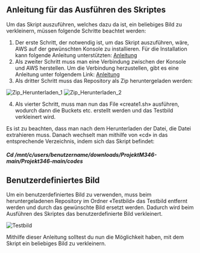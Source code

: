 ## Anleitung für das Ausführen des Skriptes


Um das Skript auszuführen, welches dazu da ist, ein beliebiges Bild zu verkleinern, müssen folgende Schritte beachtet werden:
1.	 Der erste Schritt, der notwendig ist, um das Skript auszuführen, wäre, AWS auf der gewünschten Konsole zu installieren. 
Für die Installation kann folgende Anleitung unterstützten: [Anleitung](https://gbssg.gitlab.io/m346/lab-awscli/)
2.	 Als zweiter Schritt muss man eine Verbindung zwischen der Konsole und AWS herstellen. Um die Verbindung herzustellen, gibt
es eine Anleitung unter folgendem Link: [Anleitung](https://gbssg.gitlab.io/m346/lab-awscli/)
3.	Als dritter Schritt muss das Repository als Zip heruntergeladen werden:

![Zip_Herunterladen_1]( https://github.com/markokokoko/Projekt-Modul-346/blob/main/Bilder/Zip_Herunterladen_1.png)
![Zip_Herunterladen_2]( https://github.com/markokokoko/Projekt-Modul-346/blob/main/Bilder/Zip_herunterladen_2.png)

4. 	Als vierter Schritt, muss man nun das File «create1.sh» ausführen, wodurch dann die Buckets etc. erstellt werden und das Testbild verkleinert wird. 

Es ist zu beachten, dass man nach dem Herunterladen der Datei, die Datei extrahieren muss. Danach wechselt man mithilfe von «cd» in das entsprechende Verzeichnis, indem sich das Skript befindet:
##### Cd /mnt/c/users/benutzername/downloads/ProjektM346-main/Projekt346-main/codes


## Benutzerdefiniertes Bild

Um ein benutzerdefiniertes Bild zu verwenden, muss beim heruntergeladenen Repository im Ordner «Testbild» das Testbild entfernt werden und durch das gewünschte Bild ersetzt werden. Dadurch wird beim Ausführen des Skriptes das benutzerdefinierte Bild verkleinert.

![Testbild]( https://github.com/markokokoko/Projekt-Modul-346/blob/main/Bilder/Benutzerdefiniert.png)

Mithilfe dieser Anleitung solltest du nun die Möglichkeit haben, mit dem Skript ein beliebiges Bild zu verkleinern. 
